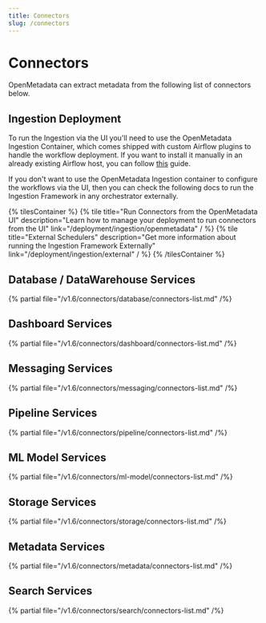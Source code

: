 ```yaml
---
title: Connectors
slug: /connectors
---
```


# Connectors

OpenMetadata can extract metadata from the following list of connectors below.

## Ingestion Deployment

To run the Ingestion via the UI you'll need to use the OpenMetadata Ingestion Container, which comes shipped with
custom Airflow plugins to handle the workflow deployment. If you want to install it manually in an already existing
Airflow host, you can follow [this](/deployment/ingestion/openmetadata) guide.

If you don't want to use the OpenMetadata Ingestion container to configure the workflows via the UI, then you can check
the following docs to run the Ingestion Framework in any orchestrator externally.

{% tilesContainer %}
{% tile
    title="Run Connectors from the OpenMetadata UI"
    description="Learn how to manage your deployment to run connectors from the UI"
    link="/deployment/ingestion/openmetadata"
  / %}
{% tile
    title="External Schedulers"
    description="Get more information about running the Ingestion Framework Externally"
    link="/deployment/ingestion/external"
  / %}
{% /tilesContainer %}

## Database / DataWarehouse Services

{% partial file="/v1.6/connectors/database/connectors-list.md" /%}

## Dashboard Services

{% partial file="/v1.6/connectors/dashboard/connectors-list.md" /%}

## Messaging Services

{% partial file="/v1.6/connectors/messaging/connectors-list.md" /%}

## Pipeline Services

{% partial file="/v1.6/connectors/pipeline/connectors-list.md" /%}

## ML Model Services

{% partial file="/v1.6/connectors/ml-model/connectors-list.md" /%}

## Storage Services

{% partial file="/v1.6/connectors/storage/connectors-list.md" /%}

## Metadata Services

{% partial file="/v1.6/connectors/metadata/connectors-list.md" /%}

## Search Services

{% partial file="/v1.6/connectors/search/connectors-list.md" /%}
